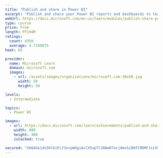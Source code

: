 ```yaml
---
title: "Publish and share in Power BI"
excerpt: "Publish and share your Power BI reports and dashboards to teammates in your organization or to everyone on the web."
webUrl: https://docs.microsoft.com/en-us/learn/modules/publish-share-power-bi/
type: course
price: Free
length: PT1H4M
ratings:
  count: 4359
  average: 4.7169075
heat: 65

provider:
  name: Microsoft Learn
  domain: microsoft.com
  images:
    - url: /assets/images/organizations/microsoft.com-50x50.jpg
      width: 50
      height: 50

levels:
  - Intermediate

topics:
  - Power BI

images:
  - url: https://docs.microsoft.com/learn/achievements/publish-and-share-with-power-bi-desktop-social.png
    width: 800
    height: 400
    isCached: true

secured: "VAQ4Ue1dn36lKiFLY3o+pWdgiAcCX5xpTl36WwR7ocj8mshiB0fCMDMFJxih5+uluss9uEEYBz/EjHbH/5+/mr+DBl8Rt0ZeVoK3UTFezsSEmc5gAlXwdKzLQJtaFQB7+L5iFl9TSRF9VawSPs+5/HBvix2FHCEUEpaUeVveccB3BvuqVESEXKo3syrC6wCZT12BimI2HuDeGaRbG0mRcjr04wicayYxR7UqAWMpBILNdivkp2d4jqI0Kzh5MvQF0GBxxLOYpuSLiCfGdfp9+ysiJRU/V7n+6TR6bXwPo9Qg4yvABqSnpzE3uvojCu+BGkAtSVVtnlb+Fn6nuxVMYVj657Kmn4nfbI8UA9k98CNu7DkM2BGXd+1kaMpFue7V/YEDbEt9Ee4eNq36u3ElpKo+RN8w9nWc9ZB84CK1smI=;w80chU6LhnNMT+mncFmI7A=="
---
```


